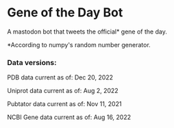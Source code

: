 # Gene of the Day Bot

A mastodon bot that tweets the official* gene of the day.

*According to numpy's random number generator.

### Data versions:
PDB data current as of: Dec 20, 2022

Uniprot data current as of: Aug 2, 2022

Pubtator data current as of: Nov 11, 2021

NCBI Gene data current as of: Aug 16, 2022
